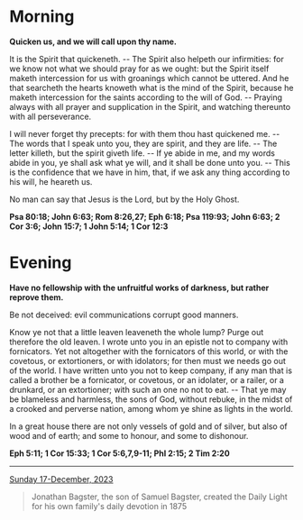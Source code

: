 # Morning

**Quicken us, and we will call upon thy name.**
 
It is the Spirit that quickeneth. -- The Spirit also helpeth our infirmities: for we know not what we should pray for as we ought: but the Spirit itself maketh intercession for us with groanings which cannot be uttered. And he that searcheth the hearts knoweth what is the mind of the Spirit, because he maketh intercession for the saints according to the will of God. -- Praying always with all prayer and supplication in the Spirit, and watching thereunto with all perseverance.
 
I will never forget thy precepts: for with them thou hast quickened me. -- The words that I speak unto you, they are spirit, and they are life. -- The letter killeth, but the spirit giveth life. -- If ye abide in me, and my words abide in you, ye shall ask what ye will, and it shall be done unto you. -- This is the confidence that we have in him, that, if we ask any thing according to his will, he heareth us.
 
No man can say that Jesus is the Lord, but by the Holy Ghost.  

**Psa 80:18; John 6:63; Rom 8:26,27; Eph 6:18; Psa 119:93; John 6:63; 2 Cor 3:6; John 15:7; 1 John 5:14; 1 Cor 12:3**

# Evening

**Have no fellowship with the unfruitful works of darkness, but rather reprove them.**
 
Be not deceived: evil communications corrupt good manners.
 
Know ye not that a little leaven leaveneth the whole lump? Purge out therefore the old leaven. I wrote unto you in an epistle not to company with fornicators. Yet not altogether with the fornicators of this world, or with the covetous, or extortioners, or with idolators; for then must we needs go out of the world. I have written unto you not to keep company, if any man that is called a brother be a fornicator, or covetous, or an idolater, or a railer, or a drunkard, or an extortioner; with such an one no not to eat. -- That ye may be blameless and harmless, the sons of God, without rebuke, in the midst of a crooked and perverse nation, among whom ye shine as lights in the world.
 
In a great house there are not only vessels of gold and of silver, but also of wood and of earth; and some to honour, and some to dishonour.  

**Eph 5:11; 1 Cor 15:33; 1 Cor 5:6,7,9-11; Phl 2:15; 2 Tim 2:20**

---

[Sunday 17-December, 2023](https://t.me/s/daily_light)

> Jonathan Bagster, the son of Samuel Bagster, created the Daily Light for his own family's daily devotion in 1875

